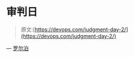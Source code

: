 # 审判日

> 原文:[https://devops.com/judgment-day-2/](https://devops.com/judgment-day-2/)

— [罗尔泊](https://devops.com/author/breselman/)